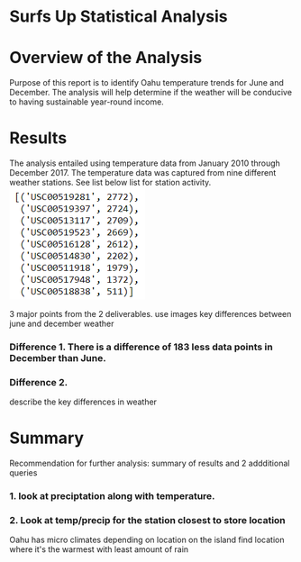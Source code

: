 # Surfs Up Statistical Analysis

# Overview of the Analysis
Purpose of this report is to identify Oahu temperature trends for June and December.  The analysis will help determine if the weather will be conducive to having sustainable year-round income.

# Results
The analysis entailed using temperature data from January 2010 through December 2017.  The temperature data was captured from nine different weather stations.  See list below list for station activity.
![](resources/surfs_up_stations.png)




3 major points from the 2 deliverables.  use images
key differences between june and december weather
### Difference 1.  There is a difference of 183 less data points in December than June.
### Difference 2.  

describe the key differences in weather


# Summary
Recommendation for further analysis: summary of results and 2 addditional queries
### 1. look at preciptation along with temperature.  


### 2. Look at temp/precip for the station closest to store location 
Oahu has micro climates depending on location on the island
find location where it's the warmest with least amount of rain


